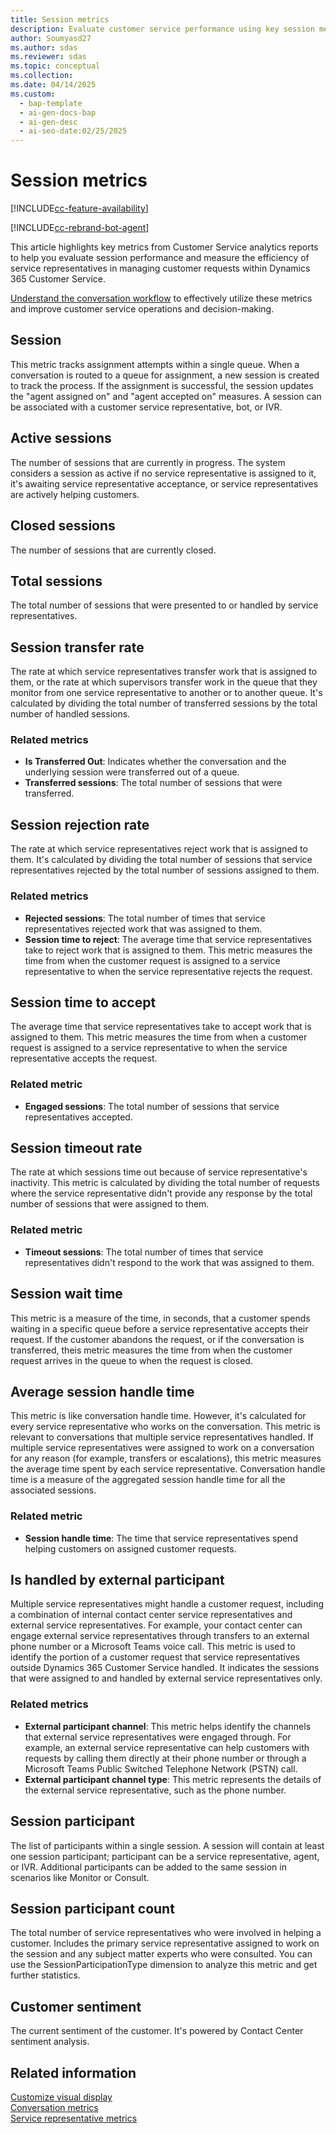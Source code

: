 ```yaml
---
title: Session metrics
description: Evaluate customer service performance using key session metrics like active sessions, transfer rates, and handle times to enhance efficiency and decision-making.
author: Soumyasd27
ms.author: sdas
ms.reviewer: sdas
ms.topic: conceptual
ms.collection:
ms.date: 04/14/2025
ms.custom:
  - bap-template
  - ai-gen-docs-bap
  - ai-gen-desc
  - ai-seo-date:02/25/2025
---
```


# Session metrics

[!INCLUDE[cc-feature-availability](../../includes/cc-feature-availability.md)]

[!INCLUDE[cc-rebrand-bot-agent](../../includes/cc-rebrand-bot-agent.md)]

This article highlights key metrics from Customer Service analytics reports to help you evaluate session performance and measure the efficiency of service representatives in managing customer requests within Dynamics 365 Customer Service.

[Understand the conversation workflow](overview-analytics-data-model.md#understand-the-conversation-workflow) to effectively utilize these metrics and improve customer service operations and decision-making.

## Session

This metric tracks assignment attempts within a single queue. When a conversation is routed to a queue for assignment, a new session is created to track the process. If the assignment is successful, the session updates the "agent assigned on" and "agent accepted on" measures. A session can be associated with a customer service representative, bot, or IVR.

## Active sessions

The number of sessions that are currently in progress. The system considers a session as active if no service representative is assigned to it, it's awaiting service representative acceptance, or service representatives are actively helping customers.

## Closed sessions

The number of sessions that are currently closed.

## Total sessions

The total number of sessions that were presented to or handled by service representatives.

## Session transfer rate

The rate at which service representatives transfer work that is assigned to them, or the rate at which supervisors transfer work in the queue that they monitor from one service representative to another or to another queue. It's calculated by dividing the total number of transferred sessions by the total number of handled sessions.

### Related metrics

- **Is Transferred Out**: Indicates whether the conversation and the underlying session were transferred out of a queue.
- **Transferred sessions**: The total number of sessions that were transferred.

## Session rejection rate

The rate at which service representatives reject work that is assigned to them. It's calculated by dividing the total number of sessions that service representatives rejected by the total number of sessions assigned to them.

### Related metrics

- **Rejected sessions**: The total number of times that service representatives rejected work that was assigned to them.
- **Session time to reject**: The average time that service representatives take to reject work that is assigned to them. This metric measures the time from when the customer request is assigned to a service representative to when the service representative rejects the request.

## Session time to accept

The average time that service representatives take to accept work that is assigned to them. This metric measures the time from when a customer request is assigned to a service representative to when the service representative accepts the request.

### Related metric

- **Engaged sessions**: The total number of sessions that service representatives accepted.

## Session timeout rate

The rate at which sessions time out because of service representative's inactivity. This metric is calculated by dividing the total number of requests where the service representative didn't provide any response by the total number of sessions that were assigned to them.

### Related metric

- **Timeout sessions**: The total number of times that service representatives didn't respond to the work that was assigned to them.

## Session wait time

This metric is a measure of the time, in seconds, that a customer spends waiting in a specific queue before a service representative accepts their request. If the customer abandons the request, or if the conversation is transferred, theis metric measures the time from when the customer request arrives in the queue to when the request is closed.

## Average session handle time

This metric is like conversation handle time. However, it's calculated for every service representative who works on the conversation. This metric is relevant to conversations that multiple service representatives handled. If multiple service representatives were assigned to work on a conversation for any reason (for example, transfers or escalations), this metric measures the average time spent by each service representative. Conversation handle time is a measure of the aggregated session handle time for all the associated sessions.

### Related metric

- **Session handle time**: The time that service representatives spend helping customers on assigned customer requests.

## Is handled by external participant

Multiple service representatives might handle a customer request, including a combination of internal contact center service representatives and external service representatives. For example, your contact center can engage external service representatives through transfers to an external phone number or a Microsoft Teams voice call. This metric is used to identify the portion of a customer request that service representatives outside Dynamics 365 Customer Service handled. It indicates the sessions that were assigned to and handled by external service representatives only.

### Related metrics

- **External participant channel**: This metric helps identify the channels that external service representatives were engaged through. For example, an external service representative can help customers with requests by calling them directly at their phone number or through a Microsoft Teams Public Switched Telephone Network (PSTN) call.
- **External participant channel type**: This metric represents the details of the external service representative, such as the phone number.

## Session participant

The list of participants within a single session. A session will contain at least one session participant; participant can be a service representative, agent, or IVR. Additional participants can be added to the same session in scenarios like Monitor or Consult.


## Session participant count

The total number of service representatives who were involved in helping a customer. Includes the primary service representative assigned to work on the session and any subject matter experts who were consulted. You can use the SessionParticipationType dimension to analyze this metric and get further statistics.

## Customer sentiment

The current sentiment of the customer. It's powered by Contact Center sentiment analysis.

## Related information

[Customize visual display](customize-reports.md#customize-visual-display)  
[Conversation metrics](oc-metrics-dimensions.md#conversation-metrics)  
[Service representative metrics](service-rep-metrics.md#service-representative-metrics)
